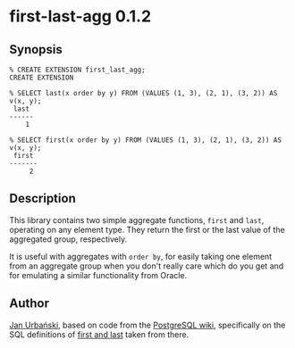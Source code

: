 first-last-agg 0.1.2
====================

Synopsis
--------

    % CREATE EXTENSION first_last_agg;
    CREATE EXTENSION

    % SELECT last(x order by y) FROM (VALUES (1, 3), (2, 1), (3, 2)) AS v(x, y);
     last 
    ------
        1

    % SELECT first(x order by y) FROM (VALUES (1, 3), (2, 1), (3, 2)) AS v(x, y);
     first  
    -------
         2

Description
-----------

This library contains two simple aggregate functions, `first` and
`last`, operating on any element type. They return the first or the
last value of the aggregated group, respectively.

It is useful with aggregates with `order by`, for easily taking one
element from an aggregate group when you don't really care which do
you get and for emulating a similar functionality from Oracle.

Author
------

[Jan Urbański](http://wulczer.org/), based on code from the
[PostgreSQL wiki](http://wiki.postgresql.org/), specifically on the
SQL definitions of
[first and last](http://wiki.postgresql.org/wiki/First/last_%28aggregate%29)
taken from there.
